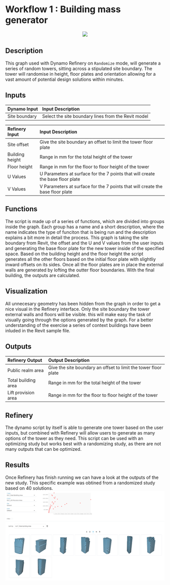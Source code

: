 # Workflow 1 : Building mass generator

<p align="center">
  <img src="https://media.giphy.com/media/Ze2mIugKGllYHDF6o0/giphy.gif">
</p>

## Description

This graph used with Dynamo Refinery on `Randomize` mode, will generate a series of random towers, sitting across a stipulated site boundary. The tower will randomise in height, floor plates and orientation allowing for a vast amount of potential design solutions within minutes.

## Inputs

| Dynamo Input  | Input Description |
| :--- | :--- |
| Site boundary | Select the site boundary lines from the Revit model |

| Refinery Input  | Input Description |
| :--- | :--- |
| Site offset     | Give the site boundary an offset to limit the tower floor plate |
| Building height | Range in mm for the total height of the tower |
| Floor height    | Range in mm for the floor to floor height of the tower |
| U Values        | U Parameters at surface for the 7 points that will create the base floor plate |
| V Values        | V Parameters at surface for the 7 points that will create the base floor plate |

## Functions

The script is made up of a series of functions, which are divided into groups inside the graph. Each group has a name and a short description, where the name indicates the type of funciton that is being run and the description explains a bit more in detail the process.
This graph is taking the site boundary from Revit, the offset and the U and V values from the user inputs and generating the base floor plate for the new tower inside of the specified space. Based on the building height and the floor height the script generates all the other floors based on the initial floor plate with slightliy inward offsets on its sides. Once all the floor plates are in place the external walls are generated by lofting the outter floor boundaries. With the final building, the outputs are calculated.

## Visualization

All unnecesary geometry has been hidden from the graph in order to get a nice visual in the Refinery interface. Only the site boundary the tower external walls and floors will be visible. this will make easy the task of visually going through the options generated by the graph. For a better understanding of the exercise a series of context buildings have been inluded in the Revit sample file.

## Outputs

| Refinery Output     | Output Description |
| :--- | :--- |
| Public realm area   | Give the site boundary an offset to limit the tower floor plate |
| Total building area | Range in mm for the total height of the tower |
| Lift provision area | Range in mm for the floor to floor height of the tower |

## Refinery

The dynamo script by itself is able to generate one tower based on the user inputs, but combined with Refinery will allow users to generate as many options of the tower as they need. This script can be used with an optimizing study but works best with a randomizing study, as there are not many outputs that can be optimized. 

## Results

Once Refinery has finish running we can have a look at the outputs of the new study. 
This specific example was obtined from a randomized study based on 40 solutions.
![IMAGE](Images/07-01_Workflow_1//7-01_workflow1_randomisationrun.png)
